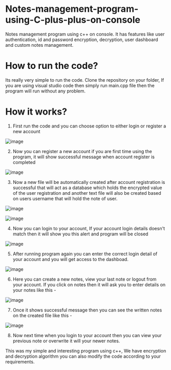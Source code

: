 # Notes-management-program-using-C-plus-plus-on-console
Notes management program using c++ on console. It has features like user authentication, id and password encryption, decryption, user dashboard and custom notes management.

# How to run the code?
Its really very simple to run the code. Clone the repository on your folder, If you are using visual studio code then simply run main.cpp file then the program will run without any problem.

# How it works?
1) First run the code and you can choose option to either login or register a new account

![image](https://user-images.githubusercontent.com/82378187/163571111-d14dd8e1-0202-4ca1-9790-b78d98d77564.png)

2) Now you can register a new account if you are first time using the program, it will show successful message when account register is completed

![image](https://user-images.githubusercontent.com/82378187/163571328-5b238e69-2639-4389-80c4-8c5379a5f82b.png)

3) Now a new file will be automatically created after account registration is successful that will act as a database which holds the encrypted value of the user registration and another text file will also be created based on users username that will hold the note of user.

![image](https://user-images.githubusercontent.com/82378187/163571542-23ed5447-9e83-4a88-9eb6-66729476d59c.png)

![image](https://user-images.githubusercontent.com/82378187/163571844-407046bd-5f5d-4a78-add6-a36c9635fdc4.png)


4) Now you can login to your account, If your account login details doesn't match then it will show you this alert and program will be closed

![image](https://user-images.githubusercontent.com/82378187/163571938-807b1ef9-bfaf-4b91-86d6-434ea27f17f1.png)

5) After running program again you can enter the correct login detail of your account and you will get access to the dashboad.

![image](https://user-images.githubusercontent.com/82378187/163572047-8c4327aa-e622-4374-a619-4895aa93c3e3.png)

6) Here you can create a new notes, view your last note or logout from your account. If you click on notes then it will ask you to enter details on your notes like this -

![image](https://user-images.githubusercontent.com/82378187/163572941-f2f96c1e-da19-4179-a83d-20fe88f3541e.png)

7) Once it shows successful message then you can see the written notes on the created file like this -

![image](https://user-images.githubusercontent.com/82378187/163573031-0e09e585-86cf-4b86-9bd1-436d1143cf6e.png)

8) Now next time when you login to your account then you can view your previous note or overwrite it will your newer notes.


This was my simple and interesting program using c++, We have encryption and decryption algorithm you can also modify the code according to your requirements.

